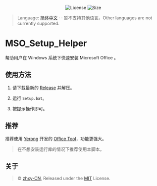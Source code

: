 <p align="center">
  <img alt="License" src="https://img.shields.io/github/license/zhxycn/MSO_Setup_Helper">
  <img alt="Size" src="https://img.shields.io/github/languages/code-size/zhxycn/MSO_Setup_Helper">
</p>

>Language: [简体中文](./README.md)  · · 暂不支持其他语言。Other languages are not currently supported.

# MSO_Setup_Helper
帮助用户在 Windows 系统下快速安装 Microsoft Office 。

## 使用方法
1. 请下载最新的 [Release](https://github.com/zhxycn/MSO_Setup_Helper/releases) 并解压。

2. 运行 `Setup.bat`。

3. 按提示操作即可。

## 推荐
推荐使用 [Yerong](https://github.com/YerongAI) 开发的 [Office Tool](https://github.com/YerongAI/Office-Tool/releases)，功能更强大。

>在不想安装运行库的情况下推荐使用本脚本。

## 关于
>© [zhxy-CN](https://github.com/zhxycn), Released under the [MIT](./LICENSE) License.
